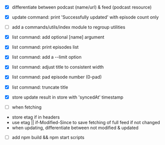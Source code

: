* [x] differentiate between podcast (name/url) & feed (podcast resource)

* [x] update command: print 'Successfully updated' with episode count only

* [ ] add a commands/utils/index module to regroup utilities

* [x] list command: add optional [name] argument
* [x] list command: print episodes list
 * [x] list command: add a --limit option
 * [x] list command: adjust title to consistent width
 * [x] list command: pad episode number (0-pad)
 * [x] list command: truncate title

* [x] store update result in store with 'syncedAt' timestamp
* [ ] when fetching
 - store etag if in headers
 - use etag || if-Modified-Since to save fetching of full feed if not changed
 - when updating, differentiate between not modified & updated

* [ ] add npm build && npm start scripts
